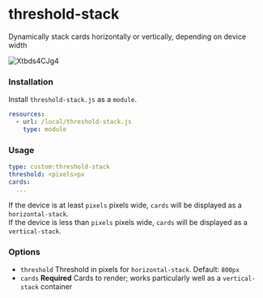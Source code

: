 threshold-stack
===============
Dynamically stack cards horizontally or vertically, depending on device width

![Xtbds4CJg4](https://user-images.githubusercontent.com/34781835/75109445-3b625200-55f1-11ea-83d7-5d234badb5f1.gif)

### Installation
Install `threshold-stack.js` as a `module`.
```yaml
resources:
  - url: /local/threshold-stack.js
    type: module
```

### Usage
```yaml
type: custom:threshold-stack
threshold: <pixels>px
cards:
  ...
```
If the device is at least `pixels` pixels wide, `cards` will be displayed as a `horizontal-stack`.  
If the device is less than `pixels` pixels wide, `cards` will be displayed as a `vertical-stack`.

### Options
- `threshold` Threshold in pixels for `horizontal-stack`. Default: `800px`
- `cards` **Required** Cards to render; works particularly well as a `vertical-stack` container
